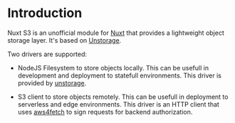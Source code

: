 # Introduction

Nuxt S3 is an unofficial module for [Nuxt](https://nuxt.com) that provides a lightweight object storage layer. It's based on [Unstorage](https://unstorage.unjs.io/).

Two drivers are supported:

- NodeJS Filesystem to store objects locally. This can be usefull in development and deployment to statefull environments. This driver is provided by [unstorage](https://unstorage.unjs.io/drivers/fs).

- S3 client to store objects remotely. This can be usefull in deployment to serverless and edge environments. This driver is an HTTP client that uses [aws4fetch](https://github.com/mhart/aws4fetch) to sign requests for backend authorization.
